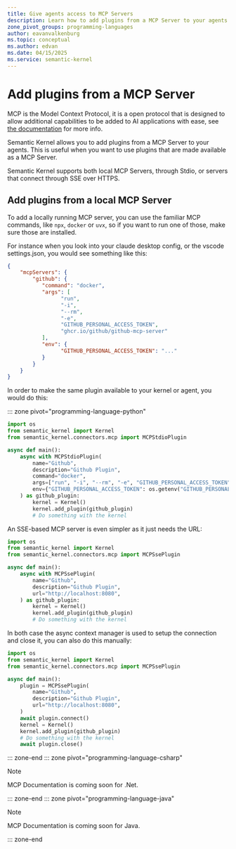 ```yaml
---
title: Give agents access to MCP Servers
description: Learn how to add plugins from a MCP Server to your agents in Semantic Kernel.
zone_pivot_groups: programming-languages
author: eavanvalkenburg
ms.topic: conceptual
ms.author: edvan
ms.date: 04/15/2025
ms.service: semantic-kernel
---
```


# Add plugins from a MCP Server

MCP is the Model Context Protocol, it is a open protocol that is designed to allow additional capabilities to be added to AI applications with ease, see [the documentation](https://modelcontextprotocol.io/introduction) for more info.

Semantic Kernel allows you to add plugins from a MCP Server to your agents. This is useful when you want to use plugins that are made available as a MCP Server.

Semantic Kernel supports both local MCP Servers, through Stdio, or servers that connect through SSE over HTTPS.

## Add plugins from a local MCP Server

To add a locally running MCP server, you can use the familiar MCP commands, like `npx`, `docker` or `uvx`, so if you want to run one of those, make sure those are installed.

For instance when you look into your claude desktop config, or the vscode settings.json, you would see something like this:

```json
{
    "mcpServers": {
        "github": {
           "command": "docker",
           "args": [
                 "run",
                 "-i",
                 "--rm",
                 "-e",
                 "GITHUB_PERSONAL_ACCESS_TOKEN",
                 "ghcr.io/github/github-mcp-server"
           ],
           "env": {
                 "GITHUB_PERSONAL_ACCESS_TOKEN": "..."
           }
        }
    }
}
```

In order to make the same plugin available to your kernel or agent, you would do this:

::: zone pivot="programming-language-python"

```python
import os
from semantic_kernel import Kernel
from semantic_kernel.connectors.mcp import MCPStdioPlugin

async def main():
    async with MCPStdioPlugin(
        name="Github",
        description="Github Plugin",
        command="docker",
        args=["run", "-i", "--rm", "-e", "GITHUB_PERSONAL_ACCESS_TOKEN", "ghcr.io/github/github-mcp-server"],
        env={"GITHUB_PERSONAL_ACCESS_TOKEN": os.getenv("GITHUB_PERSONAL_ACCESS_TOKEN")},
    ) as github_plugin:
        kernel = Kernel()
        kernel.add_plugin(github_plugin)
        # Do something with the kernel
```

An SSE-based MCP server is even simpler as it just needs the URL:

```python
import os
from semantic_kernel import Kernel
from semantic_kernel.connectors.mcp import MCPSsePlugin

async def main():
    async with MCPSsePlugin(
        name="Github",
        description="Github Plugin",
        url="http://localhost:8080",
    ) as github_plugin:
        kernel = Kernel()
        kernel.add_plugin(github_plugin)
        # Do something with the kernel
```

In both case the async context manager is used to setup the connection and close it, you can also do this manually:

```python
import os
from semantic_kernel import Kernel
from semantic_kernel.connectors.mcp import MCPSsePlugin

async def main():
    plugin = MCPSsePlugin(
        name="Github",
        description="Github Plugin",
        url="http://localhost:8080",
    )
    await plugin.connect()   
    kernel = Kernel()
    kernel.add_plugin(github_plugin)
    # Do something with the kernel
    await plugin.close()
```

::: zone-end
::: zone pivot="programming-language-csharp"

> [!NOTE]
> MCP Documentation is coming soon for .Net.

::: zone-end
::: zone pivot="programming-language-java"

> [!NOTE]
> MCP Documentation is coming soon for Java.

::: zone-end
